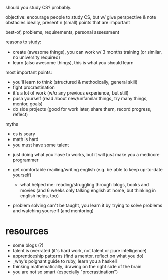 should you study CS? probably.

objective: encourage people to study CS, but w/ give perspective & note obstacles
    ideally, present n (small) points that are important

best-of, problems, requirements, personal assessment

reasons to study:
- create (awesome things), you can work w/ 3 months training (or similar, no university required)
- learn  (also awesome things), this is what you should learn

most important points:
- you'll learn to think (structured & methodically, general skill)
- fight procrastination
- it's a lot of work (w/o any previous experience, but still)
- push yourself (read about new/unfamilar things, try many things, mentor, goals)
- do side projects (good for work later, share them, record progress, reflect)

myths
- cs is scary
- math is hard
- you must have some talent

* just doing what you have to works, but it will just make you a mediocre programmer
* get comfortable reading/writing english (e.g. be able to keep up-to-date yourself)
    - what helped me: reading/struggling through blogs, books and movies
        (and 6 weeks only talking english at home, but thinking in english helps, too)

* problem solving can't be taught, you learn it by trying to solve
    problems and watching yourself (and mentoring)

# resources

* some blogs (?)
* talent is overrated (it's hard work, not talent or pure intelligence)
* apprenticeship patterns (find a mentor, reflect on what you do)
* \_why's poignant guide to ruby, learn you a haskell
* thinking mathematically, drawing on the right side of the brain
* you are not so smart (especially "procrastination")
